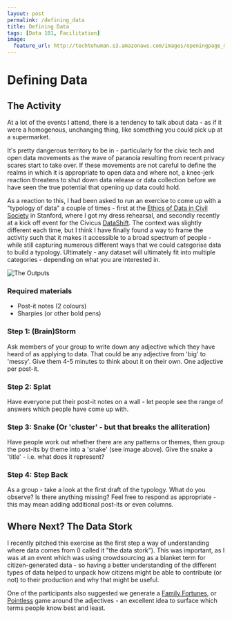 ```yaml
---
layout: post
permalink: /defining_data
title: Defining Data 
tags: [Data 101, Facilitation]
image: 
  feature_url: http://techtohuman.s3.amazonaws.com/images/openingpage_montage.jpeg
---
```


# Defining Data 

## The Activity

At a lot of the events I attend, there is a tendency to talk about data - as if it were a homogenous, unchanging thing, like something you could pick up at a supermarket. 

It's pretty dangerous territory to be in - particularly for the civic tech and open data movements as the wave of paranoia resulting from recent privacy scares start to take over. If these movements are not careful to define the realms in which it is appropriate to open data and where not, a knee-jerk reaction threatens to shut down data release or data collection before we have seen the true potential that opening up data could hold.

As a reaction to this, I had been asked to run an exercise to come up with a "typology of data" a couple of times - first at the [Ethics of Data in Civil Society](http://pacscenter.stanford.edu/content/ethics-data-conference) in Stanford, where I got my dress rehearsal, and secondly recently at a kick off event for the Civicus [DataShift](http://civicus.org/thedatashift/). The context was slightly different each time, but I think I have finally found a way to frame the activity such that it makes it accessible to a broad spectrum of people -while still capturing numerous different ways that we could categorise data to build a typology. Ultimately - any dataset will ultimately fit into multiple categories - depending on what you are interested in. 

![The Outputs](http://techtohuman.s3.amazonaws.com/images/IMG_3544.JPG)

### Required materials 

* Post-it notes (2 colours)
* Sharpies (or other bold pens)

### Step 1: (Brain)Storm

Ask members of your group to write down any adjective which they have heard of as applying to data. That could be any adjective from 'big' to 'messy'. Give them 4-5 minutes to think about it on their own. One adjective per post-it. 

### Step 2: Splat 

Have everyone put their post-it notes on a wall - let people see the range of answers which people have come up with. 

### Step 3: Snake (Or 'cluster' - but that breaks the alliteration)

Have people work out whether there are any patterns or themes, then group the post-its by theme into a 'snake' (see image above). Give the snake a 'title' - i.e. what does it represent? 

### Step 4: Step Back

As a group - take a look at the first draft of the typology. What do you observe? Is there anything missing? Feel free to respond as appropriate - this may mean adding additional post-its or even columns. 


## Where Next? The Data Stork

I recently pitched this exercise as the first step a way of understanding where data comes from (I called it "the data stork"). This was important, as I was at an event which was using crowdsourcing as a blanket term for citizen-generated data - so having a better understanding of the different types of data helped to unpack how citizens might be able to contribute (or not) to their production and why that might be useful. 

One of the participants also suggested we generate a [Family Fortunes](http://en.wikipedia.org/wiki/Family_Fortunes), or [Pointless](http://en.wikipedia.org/wiki/Pointless_(game_show)) game around the adjectives - an excellent idea to surface which terms people know best and least.   

